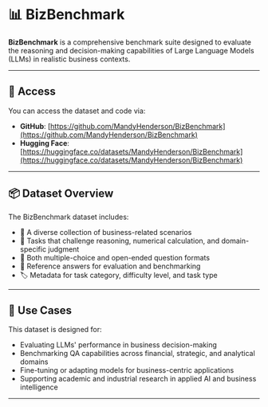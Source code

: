 # 📊 BizBenchmark

**BizBenchmark** is a comprehensive benchmark suite designed to evaluate the reasoning and decision-making capabilities of Large Language Models (LLMs) in realistic business contexts.

---

## 🔗 Access

You can access the dataset and code via:

- **GitHub**: [https://github.com/MandyHenderson/BizBenchmark](https://github.com/MandyHenderson/BizBenchmark)
- **Hugging Face**: [https://huggingface.co/datasets/MandyHenderson/BizBenchmark](https://huggingface.co/datasets/MandyHenderson/BizBenchmark)

---

## 📦 Dataset Overview

The BizBenchmark dataset includes:

- 🧩 A diverse collection of business-related scenarios
- 🧠 Tasks that challenge reasoning, numerical calculation, and domain-specific judgment
- 📄 Both multiple-choice and open-ended question formats
- 🎯 Reference answers for evaluation and benchmarking
- 🏷 Metadata for task category, difficulty level, and task type

---

## 🧪 Use Cases

This dataset is designed for:

- Evaluating LLMs' performance in business decision-making
- Benchmarking QA capabilities across financial, strategic, and analytical domains
- Fine-tuning or adapting models for business-centric applications
- Supporting academic and industrial research in applied AI and business intelligence

---
